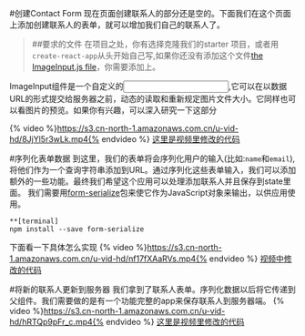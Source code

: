 #创建Contact Form
现在页面创建联系人的部分还是空的。下面我们在这个页面上添加创建联系人的表单，就可以增加我们自己的联系人了。

>##要求的文件
>在项目之处，你有选择克隆我们的starter 项目，或者用`create-react-app`从头开始自己写,如果你还没有添加这个文件[the ImageInput.js file](https://github.com/udacity/reactnd-contacts-complete/blob/master/src/ImageInput.js)，你需要添加上。

ImageInput组件是一个自定义的<input>,它可以在以数据URL的形式提交给服务器之前，动态的读取和重新规定图片文件大小。它同样也可以看图片的预览。如果你有兴趣，可以深入研究一下这部分

{% video %}https://s3.cn-north-1.amazonaws.com.cn/u-vid-hd/8JjYl5r3wLk.mp4{% endvideo %}
[这里是视频里修改的代码](https://github.com/udacity/reactnd-contacts-complete/commit/09d3d6da0fa0e2c40c95c66d99d0a2d31323ae06)

#序列化表单数据
到这里，我们的表单将会序列化用户的输入(比如:`name`和`email`),将他们作为一个查询字符串添加到URL。通过序列化这些表单输入，我们可以添加额外的一些功能。最终我们希望这个应用可以处理添加联系人并且保存到state里面。
我们需要用[form-serialize](https://www.npmjs.com/package/form-serialize)包来使它作为JavaScript对象来输出，以供应用使用。
```
**[terminal]
npm install --save form-serialize
```
下面看一下具体怎么实现
{% video %}https://s3.cn-north-1.amazonaws.com.cn/u-vid-hd/nf17fXAaRVs.mp4{% endvideo %}
[视频中修改的代码](https://github.com/udacity/reactnd-contacts-complete/commit/554bab12367719b1526900ea27b8bb60237aba0d)

#将新的联系人更新到服务器
我们拿到了联系人表单。序列化数据以后将它传递到父组件。我们需要做的是有一个功能完整的app来保存联系人到服务器端。
{% video %}https://s3.cn-north-1.amazonaws.com.cn/u-vid-hd/hRTQp9pFr_c.mp4{% endvideo %}
[这里是视频里修改的代码](https://github.com/udacity/reactnd-contacts-complete/commit/6ea0a9abe23c06465447bc2b0366e6c794eaefbf)

